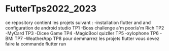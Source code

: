 # FutterTps2022_2023
ce repository contient les projets suivant :
-installation flutter and and configuration de android studio TP1
-Boss challenge a'm poor/a'm Rich TP2
-MyCard TP3
-Dicee Game TP4
-MagicBool quizller TP5
-xylophone TP6
-BMi TP7
-WeatherApp TP8 
pour demmarrez les projets flutter vous devez faire la commande flutter run 
